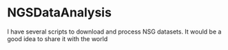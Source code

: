 # NGSDataAnalysis
I have several scripts to download and process NSG datasets. It would be a good idea to share it with the world
